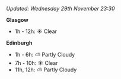 *Updated: Wednesday 29th November 23:30*

**Glasgow**

* 1h - 12h: :sunny: Clear

**Edinburgh**

* 1h - 6h: :partly_sunny: Partly Cloudy
* 7h - 10h: :sunny: Clear
* 11h, 12h: :partly_sunny: Partly Cloudy
